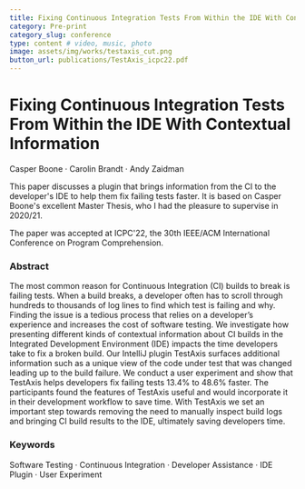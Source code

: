 ```yaml
---
title: Fixing Continuous Integration Tests From Within the IDE With Contextual Information
category: Pre-print
category_slug: conference
type: content # video, music, photo
image: assets/img/works/testaxis_cut.png
button_url: publications/TestAxis_icpc22.pdf
---
```


# Fixing Continuous Integration Tests From Within the IDE With Contextual Information
Casper Boone · Carolin Brandt · Andy Zaidman

This paper discusses a plugin that brings information from the CI to the developer's IDE to help them fix failing tests faster.
It is based on Casper Boone's excellent Master Thesis, who I had the pleasure to supervise in 2020/21.

The paper was accepted at ICPC'22, the 30th IEEE/ACM International Conference on Program Comprehension.

### Abstract
The most common reason for Continuous Integration (CI) builds to break is failing tests. When a build breaks, a developer often has to scroll through hundreds to thousands of log lines to find which test is failing and why. Finding the issue is a tedious process that relies on a developer’s experience and increases the cost of software testing. We investigate how presenting different kinds of contextual information about CI builds in the Integrated Development Environment (IDE) impacts the time developers take to fix a broken build. Our IntelliJ plugin TestAxis surfaces additional information such as a unique view of the code under test that was changed leading up to the build failure. We conduct a user experiment and show that TestAxis helps developers fix failing tests 13.4% to 48.6% faster. The participants found the features of TestAxis useful and would incorporate it in their development workflow to save time. With TestAxis we set an important step towards removing the need to manually inspect build logs and bringing CI build results to the IDE, ultimately saving developers time.


### Keywords
Software Testing · Continuous Integration · Developer Assistance · IDE Plugin · User Experiment
